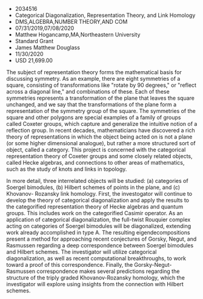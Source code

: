 
* 2034516
* Categorical Diagonalization, Representation Theory, and Link Homology
* DMS,ALGEBRA,NUMBER THEORY,AND COM
* 07/31/2019,07/08/2020
* Matthew Hogancamp,MA,Northeastern University
* Standard Grant
* James Matthew Douglass
* 11/30/2020
* USD 21,699.00

The subject of representation theory forms the mathematical basis for discussing
symmetry. As an example, there are eight symmetries of a square, consisting of
transformations like "rotate by 90 degrees," or "reflect across a diagonal
line," and combinations of these. Each of these symmetries represents a
transformation of the plane that leaves the square unchanged, and we say that
the transformations of the plane form a representation of the symmetry group of
the square. The symmetries of the square and other polygons are special examples
of a family of groups called Coxeter groups, which capture and generalize the
intuitive notion of a reflection group. In recent decades, mathematicians have
discovered a rich theory of representations in which the object being acted on
is not a plane (or some higher dimensional analogue), but rather a more
structured sort of object, called a category. This project is concerned with the
categorical representation theory of Coxeter groups and some closely related
objects, called Hecke algebras, and connections to other areas of mathematics,
such as the study of knots and links in topology.

In more detail, three interrelated objects will be studied: (a) categories of
Soergel bimodules, (b) Hilbert schemes of points in the plane, and (c) Khovanov-
Rozansky link homology. First, the investogator will continue to develop the
theory of categorical diagonalization and apply the results to the categorified
representation theory of Hecke algebras and quantum groups. This includes work
on the categorified Casimir operator. As an application of categorical
diagonalization, the full-twist Rouquier complex acting on categories of Soergel
bimodules will be diagonalized, extending work already accomplished in type A.
The resulting eigendecompositions present a method for approaching recent
conjectures of Gorsky, Negut, and Rasmussen regarding a deep correspondence
between Soergel bimodules and Hilbert schemes. The investigator will utilize
categorical diagonalization, as well as recent computational breakthroughs, to
work toward a proof of this correspondence. Finally, the Gorsky-Negut-Rasmussen
correspondence makes several predictions regarding the structure of the triply
graded Khovanov-Rozansky homology, which the investigator will explore using
insights from the connection with Hilbert schemes.
